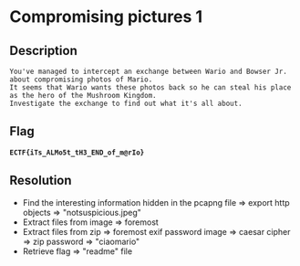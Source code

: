 # Compromising pictures 1

## Description
```
You've managed to intercept an exchange between Wario and Bowser Jr. about compromising photos of Mario.
It seems that Wario wants these photos back so he can steal his place as the hero of the Mushroom Kingdom.
Investigate the exchange to find out what it's all about.
```

## Flag
**`ECTF{iTs_ALMo5t_tH3_END_of_m@rIo}`**

## Resolution
- Find the interesting information hidden in the pcapng file => export http objects => "notsuspicious.jpeg"
- Extract files from image => foremost
- Extract files from zip => foremost exif password image => caesar cipher => zip password => "ciaomario"
- Retrieve flag => "readme" file
